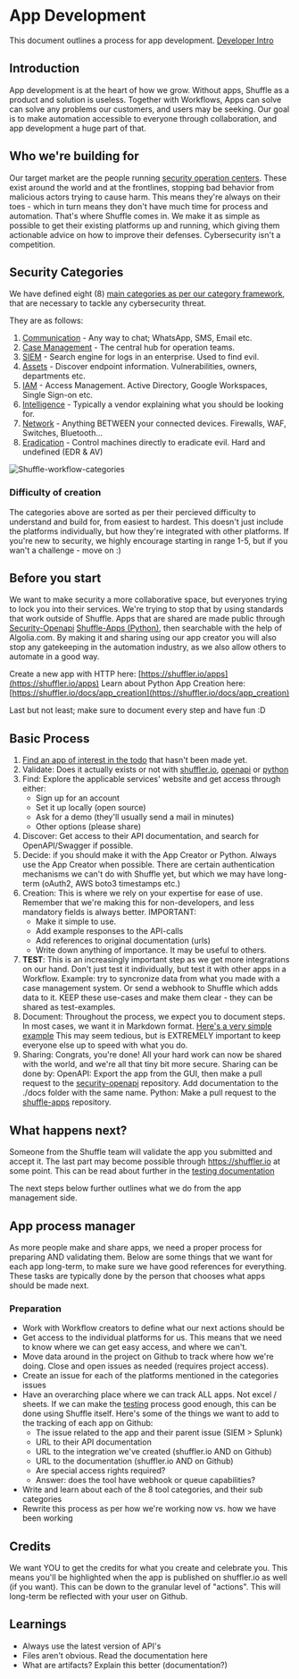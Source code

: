 # App Development 
This document outlines a process for app development. [Developer Intro](https://docs.google.com/presentation/d/1Se2NLPK-CjzccOZjRtfLzqrKG63QOgN1tAp35gWmZlU/edit?usp=sharing)

## Introduction
App development is at the heart of how we grow. Without apps, Shuffle as a product and solution is useless. Together with Workflows, Apps can solve can solve any problems our customers, and users may be seeking. Our goal is to make automation accessible to everyone through collaboration, and app development a huge part of that. 

## Who we're building for
Our target market are the people running [security operation centers](https://digitalguardian.com/blog/what-security-operations-center-soc). These exist around the world and at the frontlines, stopping bad behavior from malicious actors trying to cause harm. This means they're always on their toes - which in turn means they don't have much time for process and automation. That's where Shuffle comes in. We make it as simple as possible to get their existing platforms up and running, which giving them actionable advice on how to improve their defenses. Cybersecurity isn't a competition.

## Security Categories 
We have defined eight (8) [main categories as per our category framework](https://github.com/frikky/shuffle-docs/blob/master/handbook/engineering/security_category_framework.md), that are necessary to tackle any cybersecurity threat. 

They are as follows:
1. [Communication](https://github.com/frikky/Shuffle-apps/issues/26) 		- Any way to chat; WhatsApp, SMS, Email etc. 
2. [Case Management](https://github.com/frikky/Shuffle-apps/issues/22)	- The central hub for operation teams.
3. [SIEM](https://github.com/frikky/Shuffle-apps/issues/21)							- Search engine for logs in an enterprise. Used to find evil.
4. [Assets](https://github.com/frikky/Shuffle-apps/issues/25) 					- Discover endpoint information. Vulnerabilities, owners, departments etc.
5. [IAM](https://github.com/frikky/Shuffle-apps/issues/86)  						- Access Management. Active Directory, Google Workspaces, Single Sign-on etc.
6. [Intelligence](https://github.com/frikky/Shuffle-apps/issues/24) 		- Typically a vendor explaining what you should be looking for.
7. [Network](https://github.com/frikky/Shuffle-apps/issues/27)					- Anything BETWEEN your connected devices. Firewalls, WAF, Switches, Bluetooth...
8. [Eradication](https://github.com/frikky/Shuffle-apps/issues/23) 			- Control machines directly to eradicate evil. Hard and undefined (EDR & AV)

![Shuffle-workflow-categories](https://github.com/frikky/shuffle-workflows/blob/master/images/categories_circle_dark.png)

### Difficulty of creation 
The categories above are sorted as per their percieved difficulty to understand and build for, from easiest to hardest. This doesn't just include the platforms individually, but how they're integrated with other platforms. If you're new to security, we highly encourage starting in range 1-5, but if you wan't a challenge - move on :)

## Before you start  
We want to make security a more collaborative space, but everyones trying to lock you into their services. We're trying to stop that by using standards that work outside of Shuffle. Apps that are shared are made public through [Security-Openapi](https://github.com/frikky/security-openapis) [Shuffle-Apps (Python)](https://github.com/frikky/shuffle-apps), then searchable with the help of Algolia.com. By making it and sharing using our app creator you will also stop any gatekeeping in the automation industry, as we also allow others to automate in a good way. 

Create a new app with HTTP here: 			[https://shuffler.io/apps](https://shuffler.io/apps)
Learn about Python App Creation here: [https://shuffler.io/docs/app_creation](https://shuffler.io/docs/app_creation)

Last but not least; make sure to document every step and have fun :D

## Basic Process
1. [Find an app of interest in the todo](https://github.com/frikky/Shuffle-apps/projects/1) that hasn't been made yet.
2. Validate: Does it actually exists or not with [shuffler.io](https://shuffler.io/search), [openapi](https://github.com/frikky/security-openapis) or [python](https://github.com/frikky/shuffle-apps)
3. Find: Explore the applicable services' website and get access through either: 
	* Sign up for an account
	* Set it up locally (open source)
	* Ask for a demo (they'll usually send a mail in minutes)
	* Other options (please share)
4. Discover: Get access to their API documentation, and search for OpenAPI/Swagger if possible.
5. Decide: if you should make it with the App Creator or Python. Always use the App Creator when possible. There are certain authentication mechanisms we can't do with Shuffle yet, but which we may have long-term (oAuth2, AWS boto3 timestamps etc.)
6. Creation: This is where we rely on your expertise for ease of use. Remember that we're making this for non-developers, and less mandatory fields is always better. IMPORTANT:
	* Make it simple to use.
	* Add example responses to the API-calls 
	* Add references to original documentation (urls)
	* Write down anything of importance. It may be useful to others.
7. **TEST**: This is an increasingly important step as we get more integrations on our hand. Don't just test it individually, but test it with other apps in a Workflow. Example: try to syncronize data from what you made with a case management system. Or send a webhook to Shuffle which adds data to it. KEEP these use-cases and make them clear - they can be shared as test-examples.
8. Document: Throughout the process, we expect you to document steps. In most cases, we want it in Markdown format. [Here's a very simple example](https://github.com/frikky/security-openapis/blob/master/docs/discord.md) This may seem tedious, but is EXTREMELY important to keep everyone else up to speed with what you do. 
9. Sharing: Congrats, you're done! All your hard work can now be shared with the world, and we're all that tiny bit more secure. Sharing can be done by:
	OpenAPI: Export the app from the GUI, then make a pull request to the [security-openapi](https://github.com/frikky/security-openapis/compare) repository. Add documentation to the ./docs folder with the same name.
	Python: Make a pull request to the [shuffle-apps](https://github.com/frikky/shuffle-apps/compare) repository. 

## What happens next?
Someone from the Shuffle team will validate the app you submitted and accept it. The last part may become possible through https://shuffler.io at some point. This can be read about further in the [testing documentation](https://github.com/frikky/shuffle-docs/blob/master/handbook/engineering/testing.md)

The next steps below further outlines what we do from the app management side. 

## App process manager  
As more people make and share apps, we need a proper process for preparing AND validating them. Below are some things that we want for each app long-term, to make sure we have good references for everything. These tasks are typically done by the person that chooses what apps should be made next. 

### Preparation
* Work with Workflow creators to define what our next actions should be 
* Get access to the individual platforms for us. This means that we need to know where we can get easy access, and where we can't. 
* Move data around in the project on Github to track where how we're doing. Close and open issues as needed (requires project access).
* Create an issue for each of the platforms mentioned in the categories issues
* Have an overarching place where we can track ALL apps. Not excel / sheets. If we can make the [testing](https://github.com/frikky/shuffle-docs/blob/master/handbook/engineering/testing.md) process good enough, this can be done using Shuffle itself. Here's some of the things we want to add to the tracking of each app on Github:
	- The issue related to the app and their parent issue (SIEM > Splunk)
	- URL to their API documentation 
	- URL to the integration we've created (shuffler.io AND on Github)
	- URL to the documentation (shuffler.io AND on Github)
	- Are special access rights required?
	- Answer: does the tool have webhook or queue capabilities?
* Write and learn about each of the 8 tool categories, and their sub categories 
* Rewrite this process as per how we're working now vs. how we have been working

## Credits
We want YOU to get the credits for what you create and celebrate you. This means you'll be highlighted when the app is published on shuffler.io as well (if you want). This can be down to the granular level of "actions". This will long-term be reflected with your user on Github.

## Learnings
* Always use the latest version of API's 
* Files aren't obvious. Read the documentation here
* What are artifacts? Explain this better (documentation?)
